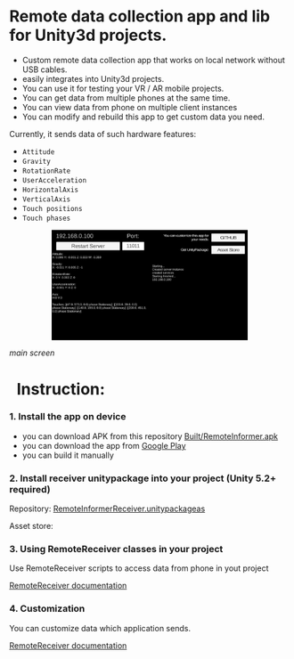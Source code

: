 Remote data collection app and lib for Unity3d projects.
=====


- Custom remote data collection app that works on local network without USB
cables. 
- easily integrates into Unity3d projects.
- You can use it for testing your VR / AR mobile projects.
- You can get data from multiple phones at the same time.
- You can view data from phone on multiple client instances
- You can modify and rebuild this app to get custom data you need.


Currently, it sends data of such hardware features:

-   `Attitude`
-   `Gravity`
-   `RotationRate`
-   `UserAcceleration`
-   `HorizontalAxis`
-   `VerticalAxis`
-   `Touch positions`
-   `Touch phases`

<p align="center">
<img src="Documentation media/MainScreen.jpg" width=70% align="center"/>
 
_main screen_
</p>

 
 Instruction:
  ======
 
 ### 1. Install the app on device
 - you can download APK from this repository [Built/RemoteInformer.apk](Built/RemoteInformer.apk)
 - you can download the app from [Google Play](https://play.google.com/store/apps/details?id=com.archypiragkov.RemoteInformer)
 - you can build it manually

### 2. Install receiver unitypackage into your project (Unity 5.2+ required)

Repository:
[RemoteInformerReceiver.unitypackageas](UnityPackage/RemoteInformerReceiver.unitypackage)

Asset store:

### 3. Using RemoteReceiver classes in your project
Use RemoteReceiver scripts to access data from phone in yout project

[RemoteReceiver documentation](Assets/RemoteInformer/RemoteInformerReceiver/README.md)

### 4. Customization
You can customize data which application sends. 

[RemoteReceiver documentation](Assets/RemoteInformer/Messages/README.md)



